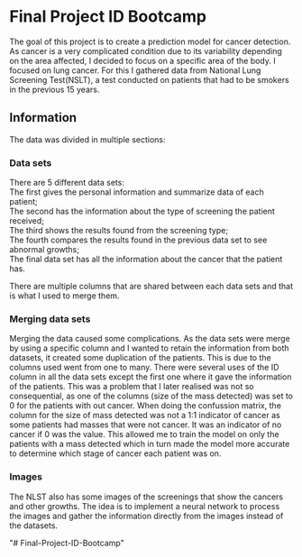 # Final Project ID Bootcamp

The goal of this project is to create a prediction model for cancer detection.
As cancer is a very complicated condition due to its variability depending on the area affected, I decided to focus on a specific area of the body.
I focused on lung cancer. For this I gathered data from National Lung Screening Test(NSLT), a test conducted on patients that had to be smokers in the previous 15 years.

## Information 
  The data was divided in multiple sections:
### Data sets
  There are 5 different data sets:  
    The first gives the personal information and summarize data of each patient;  
    The second has the information about the type of screening the patient received;  
    The third shows the results found from the screening type;  
    The fourth compares the results found in the previous data set to see abnormal growths;  
    The final data set has all the information about the cancer that the patient has.  

There are multiple columns that are shared between each data sets and that is what I used to merge them. 
### Merging data sets
Merging the data caused some complications.
As the data sets were merge by using a specific column and I wanted to retain the information from both datasets, it created some duplication of the patients.
This is due to the columns used went from one to many. There were several uses of the ID column in all the data sets except the first one where it gave the information of the patients. 
This was a problem that I later realised was not so consequential, as one of the columns (size of the mass detected) was set to 0 for the patients with out cancer. 
When doing the confussion matrix, the column for the size of mass detected was not a 1:1 indicator of cancer as some patients had masses that were not cancer. It was an indicator of no cancer if 0 was the value.
This allowed me to train the model on only the patients with a mass detected which in turn made the model more accurate to determine which stage of cancer each patient was on. 

### Images
  The NLST also has some images of the screenings that show the cancers and other growths.
  The idea is to implement a neural network to process the images and gather the information directly from the images instead of the datasets.

"# Final-Project-ID-Bootcamp" 
